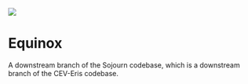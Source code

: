 ![](placeholder)
# Equinox

A downstream branch of the Sojourn codebase, which is a downstream branch of the CEV-Eris codebase.
